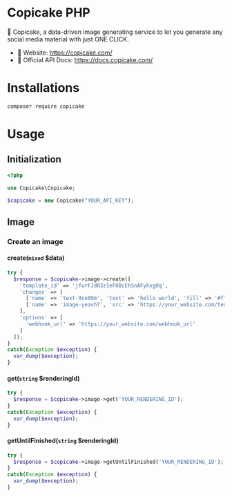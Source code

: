 # Copicake PHP

🍰 Copicake, a data-driven image generating service to let you generate any social media material with just ONE CLICK.

- 🔗 Website: https://copicake.com/
- 📘 Official API Docs: https://docs.copicake.com/

# Installations

```bash
composer require copicake
```

# Usage

## Initialization

```php
<?php

use Copicake\Copicake;

$copicake = new Copicake("YOUR_API_KEY");
```

## Image

### Create an image

#### create(`mixed` $data)

```php
try {
  $response = $copicake->image->create([
    'template_id' => 'jfwrFJdR3z1eF8BcEhSnAFyhxgOq',
    'changes' => [
      ['name' => 'text-9so09m', 'text' => 'hello world', 'fill' => '#ff0000'],
      ['name' => 'image-yeavh7', 'src' => 'https://your_website.com/test.png'],
    ],
    'options' => [
      'webhook_url' => 'https://your_website.com/webhook_url'
    ]
  ]);
}
catch(Exception $exception) {
  var_dump($exception);
}
```

#### get(`string` $renderingId)

```php
try {
  $response = $copicake->image->get('YOUR_RENDERING_ID');
}
catch(Exception $exception) {
  var_dump($exception);
}
```

#### getUntilFinished(`string` $renderingId)

```php
try {
  $response = $copicake->image->getUntilFinished('YOUR_RENDERING_ID');
}
catch(Exception $exception) {
  var_dump($exception);
}
```
